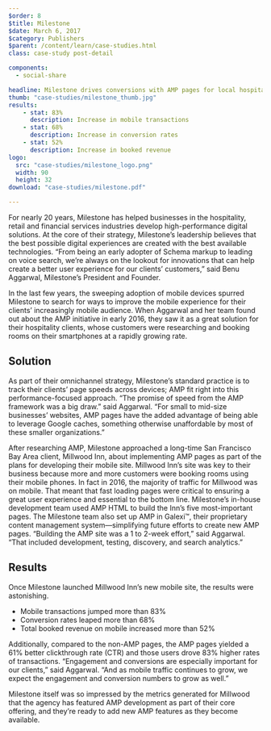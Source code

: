 ```yaml
---
$order: 8
$title: Milestone
$date: March 6, 2017
$category: Publishers
$parent: /content/learn/case-studies.html
class: case-study post-detail

components:
  - social-share

headline: Milestone drives conversions with AMP pages for local hospitality site
thumb: "case-studies/milestone_thumb.jpg"
results:
    - stat: 83%
      description: Increase in mobile transactions
    - stat: 68%
      description: Increase in conversion rates
    - stat: 52%
      description: Increase in booked revenue
logo:
  src: "case-studies/milestone_logo.png"
  width: 90
  height: 32
download: "case-studies/milestone.pdf"

---
```


<div class="img-left">
    <amp-img width="800" height="1371" layout="responsive" src="/static/img/case-studies/milestone_search_framed.png"></amp-img>
</div>

For nearly 20 years, Milestone has helped businesses in the hospitality, retail and financial services industries develop high-performance digital solutions. At the core of their strategy, Milestone’s leadership believes that the best possible digital experiences are created with the best available technologies. “From being an early adopter of Schema markup to leading on voice search, we’re always on the lookout for innovations that can help create a better user experience for our clients’ customers,” said Benu Aggarwal, Milestone’s President and Founder. 

In the last few years, the sweeping adoption of mobile devices spurred Milestone to search for ways to improve the mobile experience for their clients’ increasingly mobile audience. When Aggarwal and her team found out about the AMP initiative in early 2016, they saw it as a great solution for their hospitality clients, whose customers were researching and booking rooms on their smartphones at a rapidly growing rate.

## Solution

As part of their omnichannel strategy, Milestone’s standard practice is to track their clients’ page speeds across devices; AMP fit right into this performance-focused approach. “The promise of speed from the AMP framework was a big draw.” said Aggarwal. “For small to mid-size businesses’ websites, AMP pages have the added advantage of being able to leverage Google caches, something otherwise unaffordable by most of these smaller organizations.” 

After researching AMP,  Milestone approached a long-time San Francisco Bay Area client, Millwood Inn, about implementing AMP pages as part of the plans for developing their mobile site. Millwood Inn’s site was key to their business because more and more customers were booking rooms using their mobile phones. In fact in 2016, the majority of traffic for Millwood was on mobile. That meant that fast loading pages were critical to ensuring a great user experience and essential to the bottom line. Milestone’s in-house development team used AMP HTML to build the Inn’s five most-important pages. The Milestone team also set up AMP in Galexi™, their proprietary content management system—simplifying future efforts to create new AMP pages. “Building the AMP site was a 1 to 2-week effort,” said Aggarwal. “That included development, testing, discovery, and search analytics.”

## Results

<div class="img-right">
    <amp-img width="800" height="1371" layout="responsive" src="/static/img/case-studies/milestone_home_framed.png"></amp-img>
</div>

Once Milestone launched Millwood Inn’s new mobile site, the results were astonishing. 

- Mobile transactions jumped more than 83%
- Conversion rates leaped more than 68%
- Total booked revenue on mobile increased more than 52%

Additionally, compared to the non-AMP pages, the AMP pages yielded a 61% better clickthrough rate (CTR) and those users drove 83% higher rates of transactions. “Engagement and conversions are especially important for our clients,” said Aggarwal. “And as mobile traffic continues to grow, we expect the engagement and conversion numbers to grow as well.” 

Milestone itself was so impressed by the metrics generated for Millwood that the agency has featured AMP development as part of their core offering, and they’re ready to add new AMP features as they become available. 